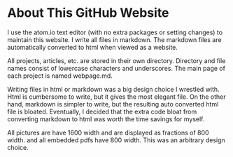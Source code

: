 # About This GitHub Website

I use the atom.io text editor (with no extra packages or setting changes) to maintain this website. I write all files in markdown. The markdown files are automatically converted to html when viewed as a website.

All projects, articles, etc. are stored in their own directory. Directory and file names consist of lowercase characters and underscores. The main page of each project is named webpage.md.

Writing files in html or markdown was a big design choice I wrestled with. Html is cumbersome to write, but it gives the most elegant file. On the other hand, markdown is simpler to write, but the resulting auto converted html file is bloated. Eventually, I decided that the extra code bloat from converting markdown to html was worth the time savings for myself.

All pictures are have 1600 width and are displayed as fractions of 800 width. and all embedded pdfs have 800 width. This was an arbitrary design choice.
